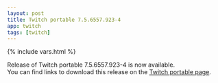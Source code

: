 ```yaml
---
layout: post
title: Twitch portable 7.5.6557.923-4
app: twitch
tags: [twitch]
---
```

{% include vars.html %}

Release of Twitch portable 7.5.6557.923-4 is now available.<br />
You can find links to download this release on the [Twitch portable page](/app/twitch-portable).